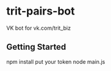 # trit-pairs-bot

VK bot for vk.com/trit_biz

## Getting Started

npm install
put your token
node main.js